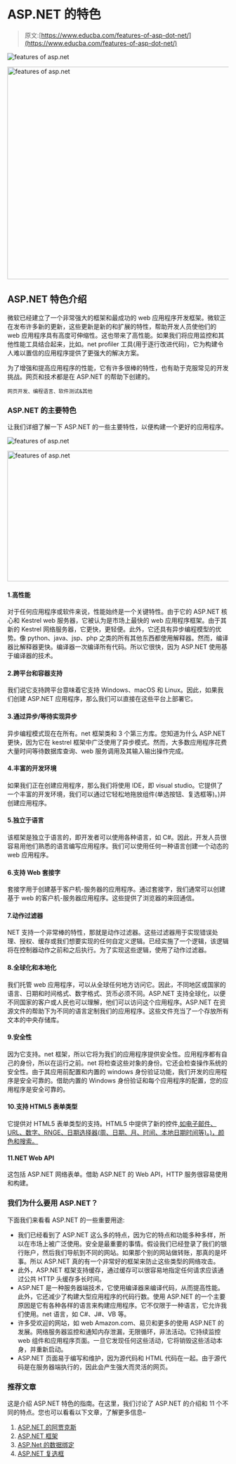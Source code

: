 # ASP.NET 的特色

> 原文:[https://www.educba.com/features-of-asp-dot-net/](https://www.educba.com/features-of-asp-dot-net/)

![features of asp.net](../Images/f328b734097f98aba783f581c79905bf.png)

<noscript><img class="alignnone size-full wp-image-288037" src="../Images/f328b734097f98aba783f581c79905bf.png" alt="features of asp.net" width="864" height="483" srcset="https://cdn.educba.com/academy/wp-content/uploads/2020/01/features-of-asp.net1_.jpg 864w, https://cdn.educba.com/academy/wp-content/uploads/2020/01/features-of-asp.net1_-300x168.jpg 300w, https://cdn.educba.com/academy/wp-content/uploads/2020/01/features-of-asp.net1_-768x429.jpg 768w" sizes="(max-width: 864px) 100vw, 864px" data-original-src="https://cdn.educba.com/academy/wp-content/uploads/2020/01/features-of-asp.net1_.jpg"/></noscript>

## ASP.NET 特色介绍

微软已经建立了一个非常强大的框架和最成功的 web 应用程序开发框架。微软正在发布许多新的更新，这些更新是新的和扩展的特性，帮助开发人员使他们的 web 应用程序具有高度可伸缩性。这也带来了高性能。如果我们将应用监控和其他性能工具结合起来，比如。net profiler 工具(用于逐行改进代码)，它为构建令人难以置信的应用程序提供了更强大的解决方案。

为了增强和提高应用程序的性能，它有许多很棒的特性，也有助于克服常见的开发挑战。网页和技术都是在 ASP.NET 的帮助下创建的。

<small>网页开发、编程语言、软件测试&其他</small>

### ASP.NET 的主要特色

让我们详细了解一下 ASP.NET 的一些主要特性，以便构建一个更好的应用程序。

![features of asp.net](../Images/ef47049a436ba8a22b8d34073a8be21a.png)

<noscript><img class="alignnone size-full wp-image-287960" src="../Images/ef47049a436ba8a22b8d34073a8be21a.png" alt="features of asp.net" width="674" height="297" srcset="https://cdn.educba.com/academy/wp-content/uploads/2020/01/features-of-asp.net_-1.jpg 674w, https://cdn.educba.com/academy/wp-content/uploads/2020/01/features-of-asp.net_-1-300x132.jpg 300w" sizes="(max-width: 674px) 100vw, 674px" data-original-src="https://cdn.educba.com/academy/wp-content/uploads/2020/01/features-of-asp.net_-1.jpg"/></noscript>

#### 1.高性能

对于任何应用程序或软件来说，性能始终是一个关键特性。由于它的 ASP.NET 核心和 Kestrel web 服务器，它被认为是市场上最快的 web 应用程序框架。由于其新的 Kestrel 网络服务器，它更快，更轻便。此外，它还具有异步编程模型的优势。像 python、java、jsp、php 之类的所有其他东西都使用解释器。然而，编译器比解释器更快。编译器一次编译所有代码。所以它很快，因为 ASP.NET 使用基于编译器的技术。

#### 2.跨平台和容器支持

我们说它支持跨平台意味着它支持 Windows、macOS 和 Linux。因此，如果我们创建 ASP.NET 应用程序，那么我们可以直接在这些平台上部署它。

#### 3.通过异步/等待实现异步

异步编程模式现在在所有。net 框架类和 3 个第三方库。您知道为什么 ASP.NET 更快，因为它在 kestrel 框架中广泛使用了异步模式。然而，大多数应用程序花费大量时间等待数据库查询、web 服务调用及其输入输出操作完成。

#### 4.丰富的开发环境

如果我们正在创建应用程序，那么我们将使用 IDE，即 visual studio。它提供了一个丰富的开发环境，我们可以通过它轻松地拖放组件(单选按钮、复选框等)。)并创建应用程序。

#### 5.独立于语言

该框架是独立于语言的，即开发者可以使用各种语言，如 C#。因此，开发人员很容易用他们熟悉的语言编写应用程序。我们可以使用任何一种语言创建一个动态的 web 应用程序。

#### 6.支持 Web 套接字

套接字用于创建基于客户机-服务器的应用程序。通过套接字，我们通常可以创建基于 web 的客户机-服务器应用程序。这些提供了浏览器的来回通信。

#### 7.动作过滤器

NET 支持一个非常棒的特性，那就是动作过滤器。这些过滤器用于实现错误处理、授权、缓存或我们想要实现的任何自定义逻辑。已经实施了一个逻辑，该逻辑将在控制器动作之前和之后执行。为了实现这些逻辑，使用了动作过滤器。

#### 8.全球化和本地化

我们托管 web 应用程序，可以从全球任何地方访问它。因此，不同地区或国家的语言、日期和时间格式、数字格式、货币必须不同。ASP.NET 支持全球化，以便不同国家的客户或人民也可以理解，他们可以访问这个应用程序。ASP.NET 在资源文件的帮助下为不同的语言定制我们的应用程序。这些文件充当了一个存放所有文本的中央存储库。

#### 9.安全性

因为它支持。net 框架，所以它将为我们的应用程序提供安全性。应用程序都有自己的身份，所以在运行之前。net 将检查这些对象的身份。它还会检查操作系统的安全性。由于其应用前配置和内置的 windows 身份验证功能，我们开发的应用程序是安全可靠的。借助内置的 Windows 身份验证和每个应用程序的配置，您的应用程序是安全可靠的。

#### 10.支持 HTML5 表单类型

它提供对 HTML5 表单类型的支持。HTML5 中提供了新的控件[,如电子邮件、URL、数字、RNGE、日期选择器(周、日期、月、时间、本地日期时间等)。)，颜色和搜索。](https://www.educba.com/what-is-html5/)

#### 11.NET Web API

这包括 ASP.NET 网络表单。借助 ASP.NET 的 Web API，HTTP 服务很容易使用和构建。

### 我们为什么要用 ASP.NET？

下面我们来看看 ASP.NET 的一些重要用途:

*   我们已经看到了 ASP.NET 这么多的特点，因为它的特点和功能多种多样，所以在市场上被广泛使用。安全是最重要的事情。假设我们已经登录了我们的银行账户，然后我们导航到不同的网站。如果那个别的网站做转账，那真的是坏事。所以 ASP.NET 真的有一个非常好的框架来防止这些类型的网络攻击。
*   此外，ASP.NET 框架支持缓存，通过缓存可以很容易地指定任何请求应该通过公共 HTTP 头缓存多长时间。
*   ASP.NET 是一种服务器端技术，它使用编译器来编译代码，从而提高性能。此外，它还减少了构建大型应用程序的代码行数。使用 ASP.NET 的一个主要原因是它有各种各样的语言来构建应用程序。它不仅限于一种语言，它允许我们使用。net 语言，如 C#、J#、VB 等。
*   许多受欢迎的网站，如 web Amazon.com、易贝和更多的使用 ASP.NET 的发展。网络服务器监控和通知内存泄漏，无限循环，非法活动。它持续监控 web 组件和应用程序页面。一旦它发现任何这些活动，它将销毁这些活动本身，并重新启动。
*   ASP.NET 页面易于编写和维护，因为源代码和 HTML 代码在一起。由于源代码是在服务器端执行的，因此会产生强大而灵活的网页。

### 推荐文章

这是介绍 ASP.NET 特色的指南。在这里，我们讨论了 ASP.NET 的介绍和 11 个不同的特点。您也可以看看以下文章，了解更多信息–

1.  [ASP.NET 的阿贾克斯](https://www.educba.com/ajax-in-asp-dot-net/)
2.  [ASP.NET 框架](https://www.educba.com/asp-dot-net-framework/)
3.  [ASP.Net 的数据绑定](https://www.educba.com/data-binding-in-asp-net/)
4.  [ASP.NET 复选框](https://www.educba.com/asp-dot-net-checkbox/)